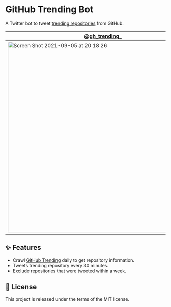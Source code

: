 # GitHub Trending Bot

A Twitter bot to tweet [trending repositories](https://github.com/trending) from GitHub.

|[@gh_trending_](https://twitter.com/gh_trending_)|[@gh_trending_js](https://twitter.com/gh_trending_js)|
|---|---|
|<a href="https://twitter.com/gh_trending_"><img width="597" alt="Screen Shot 2021-09-05 at 20 18 26" src="https://user-images.githubusercontent.com/11070996/132124873-b698f5ee-5f7f-4d71-93bb-fd52763c7603.png"></a>|<a href="https://twitter.com/gh_trending_js"><img width="600" alt="Screen Shot 2021-09-05 at 20 14 51" src="https://user-images.githubusercontent.com/11070996/132124876-5f8ba485-231c-4008-8fe3-e628e4b547b9.png"></a>|

## ✨ Features

- Crawl [GitHub Trending](https://github.com/trending) daily to get repository information.
- Tweets trending repository every 30 minutes.
- Exclude repositories that were tweeted within a week.

## 📃 License

This project is released under the terms of the MIT license.
